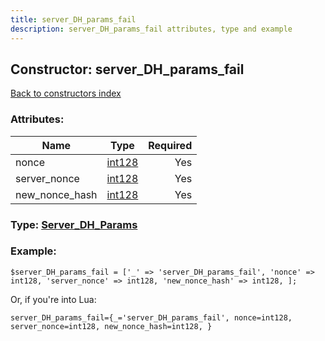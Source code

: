 ```yaml
---
title: server_DH_params_fail
description: server_DH_params_fail attributes, type and example
---
```

## Constructor: server\_DH\_params\_fail  
[Back to constructors index](index.md)



### Attributes:

| Name     |    Type       | Required |
|----------|:-------------:|---------:|
|nonce|[int128](../types/int128.md) | Yes|
|server\_nonce|[int128](../types/int128.md) | Yes|
|new\_nonce\_hash|[int128](../types/int128.md) | Yes|



### Type: [Server\_DH\_Params](../types/Server_DH_Params.md)


### Example:

```
$server_DH_params_fail = ['_' => 'server_DH_params_fail', 'nonce' => int128, 'server_nonce' => int128, 'new_nonce_hash' => int128, ];
```  

Or, if you're into Lua:  


```
server_DH_params_fail={_='server_DH_params_fail', nonce=int128, server_nonce=int128, new_nonce_hash=int128, }

```


